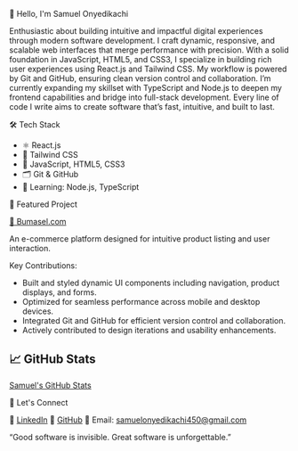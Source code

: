 👋 Hello, I'm Samuel Onyedikachi

 Enthusiastic about building intuitive and impactful digital experiences through modern software development.
I craft dynamic, responsive, and scalable web interfaces that merge performance with precision. With a solid foundation in JavaScript, HTML5, and CSS3, I specialize in building rich user experiences using React.js and Tailwind CSS. My workflow is powered by Git and GitHub, ensuring clean version control and collaboration. I’m currently expanding my skillset with TypeScript and Node.js to deepen my frontend capabilities and bridge into full-stack development. Every line of code I write aims to create software that’s fast, intuitive, and built to last.


🛠️ Tech Stack

- ⚛️ React.js
- 🎨 Tailwind CSS
- 🧰 JavaScript, HTML5, CSS3
- 🗂️ Git & GitHub
- 🧠 Learning: Node.js, TypeScript


 🚀 Featured Project

[🔗 Bumasel.com](https://bumasel.com)

An e-commerce platform designed for intuitive product listing and user interaction.

Key Contributions:

- Built and styled dynamic UI components including navigation, product displays, and forms.
- Optimized for seamless performance across mobile and desktop devices.
- Integrated Git and GitHub for efficient version control and collaboration.
- Actively contributed to design iterations and usability enhancements.


## 📈 GitHub Stats
[Samuel's GitHub Stats](https://github-readme-stats.vercel.app/api?username=SamuelOnyedikachi&show_icons=true&theme=radical)

🤝 Let's Connect

💼 [LinkedIn](https://www.linkedin.com/in/samuel-onyedikachi/)
🐙 [GitHub](https://github.com/SamuelOnyedikachi)
 📧 Email: samuelonyedikachi450@gmail.com


“Good software is invisible. Great software is unforgettable.”



